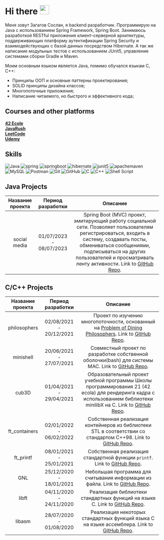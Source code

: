 # Hi there <img src="https://raw.githubusercontent.com/MartinHeinz/MartinHeinz/master/wave.gif" width="30px">
Меня зовут Загагов Сослан, я backend разработчик.  Программирую на Java с использованием Spring Framework, Spring Boot.
Занимаюсь разработкой RESTful приложения клиент-серверной архитектуры, поддерживающих платформу аутентификации Spring Security и взаимодействующих с базой данных посредством Hibernate. А так же написание модульных тестов с использованием JUnit5, управление системами сборки Gradle и Maven.

Моим основным языком является Java, помимо обучался языкам C, C++:

* Принципы ООП и основные паттерны проектирования;
* SOLID принципы дизайна классов;
* Многопоточные приложения;
* Написание читаемого, но быстрого и эффективного кода;

## Сourses and other platforms
**[42 Ecole](https://disk.yandex.ru/i/DVI6ys-oQg0hOw)**  
**[JavaRush](https://javarush.com/users/2923684)**  
**[LeetCode](https://leetcode.com/zagagov/)**  
**[Udemy](https://www.udemy.com/course/spring-framework/)**

## Skills
<img alt="Java" src="https://img.shields.io/badge/java-%23ED8B00.svg?style=for-the-badge&logo=java&logoColor=whit`e"> <img alt="spring" src="https://img.shields.io/badge/spring-%2200f.svg?style=for-the-badge&logo=spring&logoColor=white"> <img alt="springboot" src="https://img.shields.io/badge/spring%20boot-%2200f.svg?style=for-the-badge&logo=springboot&logoColor=white"> <img alt="hibernate" src="https://img.shields.io/badge/hibernate-59666C.svg?style=for-the-badge&logo=hibernate&logoColor=white"> <img alt="junit5" src="https://img.shields.io/badge/JUnit5-25A162.svg?style=for-the-badge&logo=JUnit5&logoColor=white"> <img alt="apachemaven" src="https://img.shields.io/badge/apache%20maven-C71A36.svg?style=for-the-badge&logo=apachemaven&logoColor=white"> <img alt="MySQL" src="https://img.shields.io/badge/mysql-%2300f.svg?style=for-the-badge&logo=mysql&logoColor=white"> <img alt="Postman" src="https://img.shields.io/badge/Postman-FF6C37.svg?style=for-the-badge&logo=Postman&logoColor=white"> <img alt="Git" src="https://img.shields.io/badge/git-%23F05033.svg?style=for-the-badge&logo=git&logoColor=white"> <img alt="GitHub" src="https://img.shields.io/badge/github-%23121011.svg?style=for-the-badge&logo=github&logoColor=white"> <img alt="C" src="https://img.shields.io/badge/c-%2300599C.svg?style=for-the-badge&logo=c&logoColor=white"/> <img alt="C++" src="https://img.shields.io/badge/c++-%2300599C.svg?style=for-the-badge&logo=c%2B%2B&logoColor=white"/> <img alt="Shell Script" src="https://img.shields.io/badge/shell_script-%23121011.svg?style=for-the-badge&logo=gnu-bash&logoColor=white">

## Java Projects
| Название проекта | Период разработки |  Описание |
|:------------:|:------------------:|:-----------:|
| social media | 01/07/2023 - 08/07/2023 | Spring Boot (MVC) проект, эмитирующий работу социальной сети. Позволяет пользователям регистрироваться, входить в систему, создавать посты, обмениваться сообщениями, подписываться на других пользователей и  просматривать ленту активности. Link to [GitHub Repo](https://github.com/fldelena/na-svyazi).|

## C/C++ Projects
| Название проекта | Период разработки |  Описание |
|:------------:|:------------------:|:-----------:|
| philosophers | 02/08/2021 - 20/12/2021 | Проект по изучению многопоточности, основанный на [Problem of Dining Philosophers](https://en.wikipedia.org/wiki/Dining_philosophers_problem). Link to [GitHub Repo](https://github.com/fldelena/Philosophers). |
| minishell | 20/06/2021 - 27/07/2021 | Совместный проект по разработке собственной оболочки(bash) для системы MAC. Link to [GitHub Repo](https://github.com/fldelena/minishell_42_fldelena). |
| cub3D | 01/04/2021 - 29/04/2021 | Образовательный проект учебной программы Школы программирования 21 (42 ecola) для рендеринга кадра с использованием библиотеки minilibX на C. Link to [GitHub Repo](https://github.com/fldelena/cub3d). |
| ft_containers | 02/01/2022 - 06/02/2022 | Собственная реализация контейнеров из библиотеки STL в соответствии со стандартом C++98. Link to [GitHub Repo](https://github.com/fldelena/ft_containers). |
| ft_printf | 08/01/2021 - 25/01/2021 | Собственная реализация стандартной функции `printf`. Link to [GitHub Repo](https://github.com/fldelena/ft_printf). |
| GNL | 25/12/2020 - 18/01/2021 | Небольшая программа для считывания информации из файла. Link to [GitHub Repo](https://github.com/fldelena/gnl). |
| libft | 04/11/2020 - 24/11/2020 | Реализация библиотеки стандартных функций на языке C. Link to [GitHub Repo](https://github.com/fldelena/libft). |
| libasm | 28/07/2020 - 01/08/2020 | Реализация некоторых стандартных функций языка C на языке ассемблера. Link to [GitHub Repo](https://github.com/fldelena/libasm). |
<!--
**fldelena/fldelena** is a ✨ _special_ ✨ repository because its `README.md` (this file) appears on your GitHub profile.

Here are some ideas to get you started:

- 🔭 I’m currently working on ...
- 🌱 I’m currently learning ...
- 👯 I’m looking to collaborate on ...
- 🤔 I’m looking for help with ...
- 💬 Ask me about ...
- 📫 How to reach me: ...
- 😄 Pronouns: ...
- ⚡ Fun fact: ...
-->
